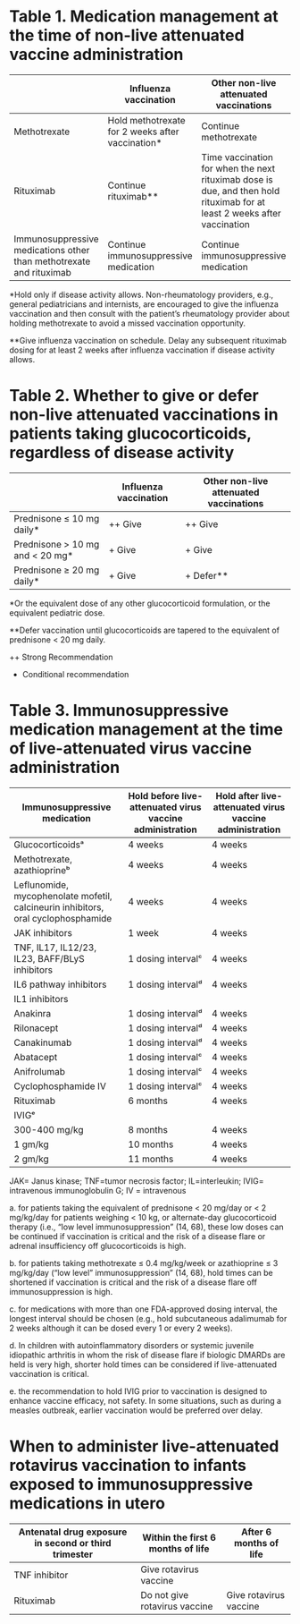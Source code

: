 
# Table 1. Medication management at the time of non-live attenuated vaccine administration

| |Influenza vaccination|Other non-live attenuated vaccinations|
|---|---|---|
|Methotrexate|Hold methotrexate for 2 weeks after vaccination*|Continue methotrexate|
|Rituximab|Continue rituximab**|Time vaccination for when the next rituximab dose is due, and then hold rituximab for at least 2 weeks after vaccination|
|Immunosuppressive medications other than methotrexate and rituximab|Continue immunosuppressive medication|Continue immunosuppressive medication|

*Hold only if disease activity allows. Non-rheumatology providers, e.g., general pediatricians and internists, are encouraged to give the influenza vaccination and then consult with the patient’s rheumatology provider about holding methotrexate to avoid a missed vaccination opportunity.

**Give influenza vaccination on schedule. Delay any subsequent rituximab dosing for at least 2 weeks after influenza vaccination if disease activity allows.

# Table 2. Whether to give or defer non-live attenuated vaccinations in patients taking glucocorticoids, regardless of disease activity

| |Influenza vaccination|Other non-live attenuated vaccinations|
|---|---|---|
|Prednisone ≤ 10 mg daily*|++ Give|++ Give|
|Prednisone > 10 mg and < 20 mg*|+ Give|+ Give|
|Prednisone ≥ 20 mg daily*|+ Give|+ Defer**|

*Or the equivalent dose of any other glucocorticoid formulation, or the equivalent pediatric dose.

**Defer vaccination until glucocorticoids are tapered to the equivalent of prednisone < 20 mg daily.

++ Strong Recommendation

+ Conditional recommendation

# Table 3. Immunosuppressive medication management at the time of live-attenuated virus vaccine administration

|Immunosuppressive medication|Hold before live-attenuated virus vaccine administration|Hold after live-attenuated virus vaccine administration|
|---|---|---|
|Glucocorticoidsᵃ|4 weeks|4 weeks|
|Methotrexate, azathioprineᵇ|4 weeks|4 weeks|
|Leflunomide, mycophenolate mofetil, calcineurin inhibitors, oral cyclophosphamide|4 weeks|4 weeks|
|JAK inhibitors|1 week|4 weeks|
|TNF, IL17, IL12/23, IL23, BAFF/BLyS inhibitors|1 dosing intervalᶜ|4 weeks|
|IL6 pathway inhibitors|1 dosing intervalᵈ|4 weeks|
|IL1 inhibitors| | |
|Anakinra|1 dosing intervalᵈ|4 weeks|
|Rilonacept|1 dosing intervalᵈ|4 weeks|
|Canakinumab|1 dosing intervalᵈ|4 weeks|
|Abatacept|1 dosing intervalᶜ|4 weeks|
|Anifrolumab|1 dosing intervalᶜ|4 weeks|
|Cyclophosphamide IV|1 dosing intervalᶜ|4 weeks|
|Rituximab|6 months|4 weeks|
|IVIGᵉ| | |
|300-400 mg/kg|8 months|4 weeks|
|1 gm/kg|10 months|4 weeks|
|2 gm/kg|11 months|4 weeks|

JAK= Janus kinase; TNF=tumor necrosis factor; IL=interleukin; IVIG= intravenous immunoglobulin G; IV = intravenous

a. for patients taking the equivalent of prednisone &lt; 20 mg/day or &lt; 2 mg/kg/day for patients weighing &lt; 10 kg, or alternate-day glucocorticoid therapy (i.e., “low level immunosuppression” (14, 68), these low doses can be continued if vaccination is critical and the risk of a disease flare or adrenal insufficiency off glucocorticoids is high.

b. for patients taking methotrexate ≤ 0.4 mg/kg/week or azathioprine ≤ 3 mg/kg/day (“low level” immunosuppression” (14, 68), hold times can be shortened if vaccination is critical and the risk of a disease flare off immunosuppression is high.

c. for medications with more than one FDA-approved dosing interval, the longest interval should be chosen (e.g., hold subcutaneous adalimumab for 2 weeks although it can be dosed every 1 or every 2 weeks).

d. In children with autoinflammatory disorders or systemic juvenile idiopathic arthritis in whom the risk of disease flare if biologic DMARDs are held is very high, shorter hold times can be considered if live-attenuated vaccination is critical.

e. the recommendation to hold IVIG prior to vaccination is designed to enhance vaccine efficacy, not safety. In some situations, such as during a measles outbreak, earlier vaccination would be preferred over delay.

# When to administer live-attenuated rotavirus vaccination to infants exposed to immunosuppressive medications in utero

|Antenatal drug exposure in second or third trimester|Within the first 6 months of life|After 6 months of life|
|---|---|---|
|TNF inhibitor|Give rotavirus vaccine| |
|Rituximab|Do not give rotavirus vaccine|Give rotavirus vaccine|
